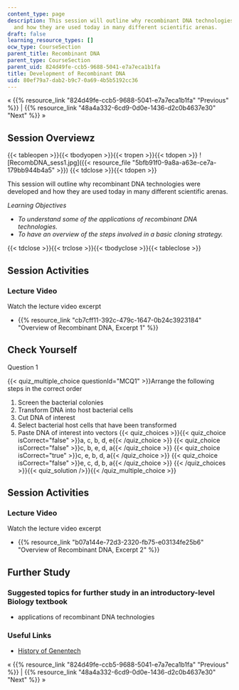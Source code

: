 ```yaml
---
content_type: page
description: This session will outline why recombinant DNA technologies were developed
  and how they are used today in many different scientific arenas.
draft: false
learning_resource_types: []
ocw_type: CourseSection
parent_title: Recombinant DNA
parent_type: CourseSection
parent_uid: 824d49fe-ccb5-9688-5041-e7a7eca1b1fa
title: Development of Recombinant DNA
uid: 80ef79a7-dab2-b9c7-0a69-4b5b5192cc36
---
```

« {{% resource_link "824d49fe-ccb5-9688-5041-e7a7eca1b1fa" "Previous" %}} | {{% resource_link "48a4a332-6cd9-0d0e-1436-d2c0b4637e30" "Next" %}} »

## Session Overviewz

{{< tableopen >}}{{< tbodyopen >}}{{< tropen >}}{{< tdopen >}}
!\[RecombDNA\_sess1.jpg\]({{< resource_file "5bfb91f0-9a8a-a63e-ce7a-179bb944b4a5" >}})
{{< tdclose >}}{{< tdopen >}}

This session will outline why recombinant DNA technologies were developed and how they are used today in many different scientific arenas.

*Learning Objectives*

- *To understand some of the applications of recombinant DNA technologies.*
- *To have an overview of the steps involved in a basic cloning strategy.*

{{< tdclose >}}{{< trclose >}}{{< tbodyclose >}}{{< tableclose >}}

## Session Activities

### Lecture Video

Watch the lecture video excerpt

- {{% resource_link "cb7cff11-392c-479c-1647-0b24c3923184" "Overview of Recombinant DNA, Excerpt 1" %}}

## Check Yourself

Question 1

{{< quiz_multiple_choice questionId="MCQ1" >}}Arrange the following steps in the correct order

1. Screen the bacterial colonies
2. Transform DNA into host bacterial cells
3. Cut DNA of interest
4. Select bacterial host cells that have been transformed
5. Paste DNA of interest into vectors {{< quiz_choices >}}{{< quiz_choice isCorrect="false" >}}a, c, b, d, e{{< /quiz_choice >}} {{< quiz_choice isCorrect="false" >}}c, b, e, d, a{{< /quiz_choice >}} {{< quiz_choice isCorrect="true" >}}c, e, b, d, a{{< /quiz_choice >}} {{< quiz_choice isCorrect="false" >}}e, c, d, b, a{{< /quiz_choice >}} {{< /quiz_choices >}}{{< quiz_solution />}}{{< /quiz_multiple_choice >}}

## Session Activities

### Lecture Video

Watch the lecture video excerpt

- {{% resource_link "b07a144e-72d3-2320-fb75-e03134fe25b6" "Overview of Recombinant DNA, Excerpt 2" %}}

## Further Study

### Suggested topics for further study in an introductory-level Biology textbook

- applications of recombinant DNA technologies

### Useful Links

- [History of Genentech](http://www.gene.com/gene/about/corporate/history/)

« {{% resource_link "824d49fe-ccb5-9688-5041-e7a7eca1b1fa" "Previous" %}} | {{% resource_link "48a4a332-6cd9-0d0e-1436-d2c0b4637e30" "Next" %}} »